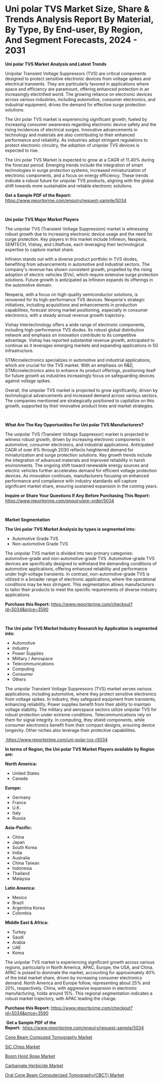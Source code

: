 <p><h1>Uni polar TVS Market Size, Share & Trends Analysis Report By Material, By Type, By End-user, By Region, And Segment Forecasts, 2024 - 2031</h1></p><p><strong>Uni polar TVS Market Analysis and Latest Trends</strong></p>
<p><p>Unipolar Transient Voltage Suppressors (TVS) are critical components designed to protect sensitive electronic devices from voltage spikes and electrical transients. They are particularly favored in applications where space and efficiency are paramount, offering enhanced protection in an increasingly electrified world. The growing reliance on electronic devices across various industries, including automotive, consumer electronics, and industrial equipment, drives the demand for effective surge protection solutions.</p><p>The Uni polar TVS market is experiencing significant growth, fueled by increasing consumer awareness regarding electronic device safety and the rising incidences of electrical surges. Innovative advancements in technology and materials are also contributing to their enhanced performance and reliability. As industries adopt stringent regulations to protect electronic circuitry, the adoption of unipolar TVS devices is expected to rise.</p><p>The Uni polar TVS Market is expected to grow at a CAGR of 11.40% during the forecast period. Emerging trends include the integration of smart technologies in surge protection systems, increased miniaturization of electronic components, and a focus on energy efficiency. These trends indicate a robust future for unipolar TVS products, aligning with the global shift towards more sustainable and reliable electronic solutions.</p></p>
<p><strong>Get a Sample PDF of the Report:&nbsp;</strong> <a href="https://www.reportprime.com/enquiry/request-sample/5034">https://www.reportprime.com/enquiry/request-sample/5034</a></p>
<p>&nbsp;</p>
<p><strong>Uni polar TVS Major Market Players</strong></p>
<p><p>The unipolar TVS (Transient Voltage Suppression) market is witnessing robust growth due to increasing electronic device usage and the need for surge protection. Key players in this market include Infineon, Nexperia, SEMTECH, Vishay, and Littelfuse, each leveraging their technological expertise to capture market share.</p><p>Infineon stands out with a diverse product portfolio in TVS diodes, benefiting from advancements in automotive and industrial sectors. The company's revenue has shown consistent growth, propelled by the rising adoption of electric vehicles (EVs), which require extensive surge protection solutions. Future growth is anticipated as Infineon expands its offerings in the automotive domain.</p><p>Nexperia, with a focus on high-quality semiconductor solutions, is renowned for its high-performance TVS devices. Nexperia's strategic initiatives, including acquisitions and enhancements in production capabilities, forecast strong market positioning, especially in consumer electronics, with a steady annual revenue growth trajectory.</p><p>Vishay Intertechnology offers a wide range of electronic components, including high-performance TVS diodes. Its robust global distribution network and emphasis on innovation contribute to its competitive advantage. Vishay has reported substantial revenue growth, anticipated to continue as it leverages emerging markets and expanding applications in 5G infrastructure.</p><p>STMicroelectronics specializes in automotive and industrial applications, which are crucial for the TVS market. With an emphasis on R&D, STMicroelectronics aims to enhance its product offerings, positioning itself for future growth as industries increasingly focus on safeguarding devices against voltage spikes.</p><p>Overall, the unipolar TVS market is projected to grow significantly, driven by technological advancements and increased demand across various sectors. The companies mentioned are strategically positioned to capitalize on this growth, supported by their innovative product lines and market strategies.</p></p>
<p>&nbsp;</p>
<p><strong>What Are The Key Opportunities For Uni polar TVS Manufacturers?</strong></p>
<p><p>The unipolar TVS (Transient Voltage Suppressor) market is projected to witness robust growth, driven by increasing electronic components in automotive, consumer electronics, and industrial applications. Anticipated CAGR of over 6% through 2030 reflects heightened demand for miniaturization and surge protection solutions. Key growth trends include the integration of advanced materials and improved reliability in harsh environments. The ongoing shift toward renewable energy sources and electric vehicles further accelerates demand for efficient voltage protection devices. As innovation continues, manufacturers focusing on enhanced performance and compliance with industry standards will capture significant market share, ensuring sustained expansion in the coming years.</p></p>
<p><strong>Inquire or Share Your Questions If Any Before Purchasing This Report:</strong> <a href="https://www.reportprime.com/enquiry/pre-order/5034">https://www.reportprime.com/enquiry/pre-order/5034</a></p>
<p>&nbsp;</p>
<p><strong>Market Segmentation</strong></p>
<p><strong>The Uni polar TVS Market Analysis by types is segmented into:</strong></p>
<p><ul><li>Automotive Grade TVS</li><li>Non-automotive Grade TVS</li></ul></p>
<p><p>The unipolar TVS market is divided into two primary categories: automotive-grade and non-automotive-grade TVS. Automotive-grade TVS devices are specifically designed to withstand the demanding conditions of automotive applications, offering enhanced reliability and performance under high voltage transients. In contrast, non-automotive-grade TVS is utilized in a broader range of electronic applications, where the operational conditions may be less stringent. This segmentation allows manufacturers to tailor their products to meet the specific requirements of diverse industry applications.</p></p>
<p><strong>Purchase this Report:&nbsp;</strong><a href="https://www.reportprime.com/checkout?id=5034&price=3590">https://www.reportprime.com/checkout?id=5034&price=3590</a></p>
<p>&nbsp;</p>
<p><strong>The Uni polar TVS Market Industry Research by Application is segmented into:</strong></p>
<p><ul><li>Automotive</li><li>Industry</li><li>Power Supplies</li><li>Military / Aerospace</li><li>Telecommunications</li><li>Computing</li><li>Consumer</li><li>Others</li></ul></p>
<p><p>The unipolar Transient Voltage Suppressors (TVS) market serves various applications, including automotive, where they protect sensitive electronics from voltage spikes. In industry, they safeguard equipment from transients, enhancing reliability. Power supplies benefit from their ability to maintain voltage stability. The military and aerospace sectors utilize unipolar TVS for robust protection under extreme conditions. Telecommunications rely on them for signal integrity. In computing, they shield components, while consumer electronics benefit from their compact designs, ensuring device longevity. Other niches also leverage their protective capabilities.</p></p>
<p><a href="https://www.reportprime.com/uni-polar-tvs-r5034">&nbsp;https://www.reportprime.com/uni-polar-tvs-r5034</a></p>
<p><strong>In terms of Region, the Uni polar TVS Market Players available by Region are:</strong></p>
<p>
    <p> <strong> North America: </strong>
        <ul>
            <li>United States</li>
            <li>Canada</li>
        </ul>
        </p> 
    <p> <strong> Europe: </strong>
        <ul>
            <li>Germany</li>
            <li>France</li>
            <li>U.K.</li>
            <li>Italy</li>
            <li>Russia</li>
        </ul>
        </p> 
    <p> <strong> Asia-Pacific: </strong>
        <ul>
            <li>China</li>
            <li>Japan</li>
            <li>South Korea</li>
            <li>India</li>
            <li>Australia</li>
            <li>China Taiwan</li>
            <li>Indonesia</li>
            <li>Thailand</li>
            <li>Malaysia</li>
        </ul>
        </p> 
    <p> <strong> Latin America: </strong>
        <ul>
            <li>Mexico</li>
            <li>Brazil</li>
            <li>Argentina Korea</li>
            <li>Colombia</li>
        </ul>
        </p> 
    <p> <strong> Middle East & Africa: </strong>
        <ul>
            <li>Turkey</li>
            <li>Saudi</li>
            <li>Arabia</li>
            <li>UAE</li>
            <li>Korea</li>
        </ul>
    </p>
    </p>
<p><p>The unipolar TVS market is experiencing significant growth across various regions, particularly in North America, APAC, Europe, the USA, and China. APAC is poised to dominate the market, accounting for approximately 40% of the total market share, driven by increasing consumer electronics demand. North America and Europe follow, representing about 25% and 20%, respectively. China, with aggressive expansion in electronic manufacturing, holds around 15%. This regional segmentation indicates a robust market trajectory, with APAC leading the charge.</p></p>
<p><strong>Purchase this Report: </strong><a href="https://www.reportprime.com/checkout?id=5034&price=3590">https://www.reportprime.com/checkout?id=5034&price=3590</a></p>
<p>&nbsp;<strong>Get a Sample PDF of the Report:&nbsp;&nbsp;</strong><a href="https://www.reportprime.com/enquiry/request-sample/5034">https://www.reportprime.com/enquiry/request-sample/5034</a></p>
<p><strong></strong></p>
<p><p><a href="https://issuu.com/reportprime-2/docs/cone-beam-computed-tomography-marke_cf63906441ebb0">Cone Beam Computed Tomography Market</a></p><p><a href="https://github.com/RichRobinson5/Market-Research-Report-List-6/blob/main/sic-chips-market.md">SiC Chips Market</a></p><p><a href="https://www.linkedin.com/pulse/navigating-boom-hoist-rope-market-expert-analysis-forecast-mrqde?trackingId=ulZjUVn3Sn%2B%2FgX8t36DEDA%3D%3D">Boom Hoist Rope Market</a></p><p><a href="https://www.linkedin.com/pulse/carbamate-herbicide-industry-sector-market-dynamics-future-i79bf?trackingId=amsvzodtTFaICXbF3Qsmww%3D%3D">Carbamate Herbicide Market</a></p><p><a href="https://issuu.com/reportprime-2/docs/oral-cone-beam-computerized-tomogra_e537ef9f9f7049">Oral Cone Beam Computerized Tomography(CBCT) Market</a></p></p>